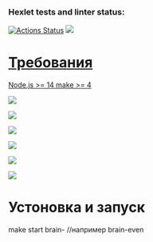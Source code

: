 ### Hexlet tests and linter status:
[![Actions Status](https://github.com/bitsen03/backend-project-44/workflows/hexlet-check/badge.svg)](https://github.com/bitsen03/backend-project-44/actions)
<a href="https://codeclimate.com/github/bitsen03/backend-project-44/maintainability"><img src="https://api.codeclimate.com/v1/badges/44d22b04b95843a0cfb8/maintainability" />
<h1> Требования </h1>
<p>
    Node.js >= 14
    make >= 4

<a href="https://asciinema.org/a/h9XhIvfSiJP0nW84qudRXTFIZ" target="_blank"><img src="https://asciinema.org/a/h9XhIvfSiJP0nW84qudRXTFIZ.svg" /></a>

<a href="https://asciinema.org/a/539717" target="_blank"><img src="https://asciinema.org/a/539717.svg" /></a>

<a href="https://asciinema.org/a/539718" target="_blank"><img src="https://asciinema.org/a/539718.svg" /></a>

<a href="https://asciinema.org/a/539719" target="_blank"><img src="https://asciinema.org/a/539719.svg" /></a>

<a href="https://asciinema.org/a/539722" target="_blank"><img src="https://asciinema.org/a/539722.svg" /></a>

<a href="https://asciinema.org/a/539723" target="_blank"><img src="https://asciinema.org/a/539723.svg" /></a></a>
<h1>Устоновка и запуск</h1>
<p>make start
brain- //например brain-even